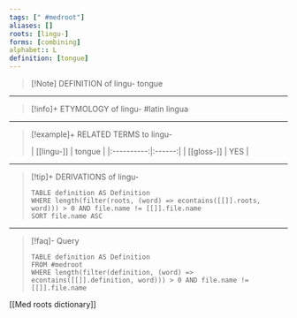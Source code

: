 ```yaml
---
tags: [" #medroot"]
aliases: []
roots: [lingu-]
forms: [combining]
alphabet:: L
definition: [tongue]
---
```

>[!Note] DEFINITION of lingu-
>tongue
_____
>[!info]+ ETYMOLOGY of lingu-
>#latin lingua
_____
>[!example]+ RELATED TERMS to lingu-
>
>| [[lingu-]] | tongue |
|:----------:|:------:|
| [[gloss-]] | YES       |
_____
>[!tip]+ DERIVATIONS of lingu-
>```dataview
>TABLE definition AS Definition 
>WHERE length(filter(roots, (word) => econtains([[]].roots, word))) > 0 AND file.name != [[]].file.name
>SORT file.name ASC
>```
___
>[!faq]- Query
>
>```dataview
>TABLE definition AS Definition
>FROM #medroot
>WHERE length(filter(definition, (word) => econtains([[]].definition, word))) > 0 AND file.name != [[]].file.name
>```

[[Med roots dictionary]]